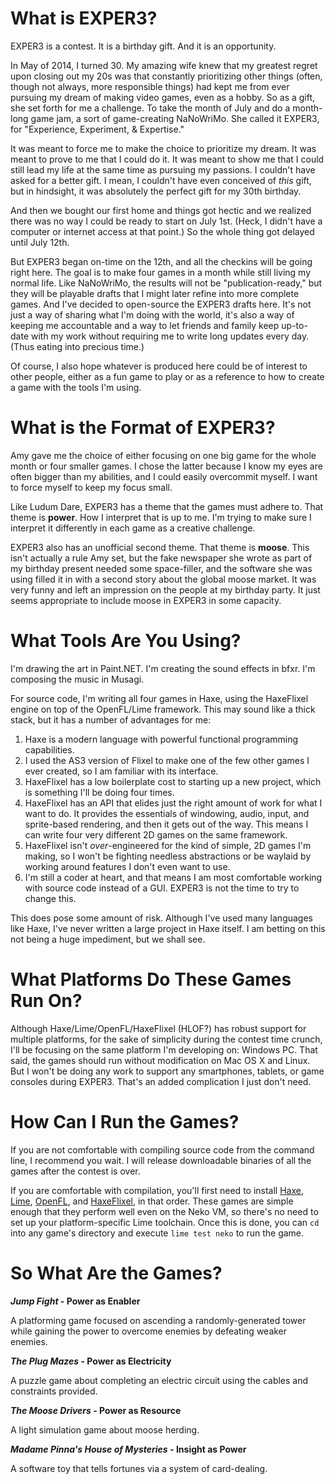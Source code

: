 # What is EXPER3?

EXPER3 is a contest. It is a birthday gift. And it is an opportunity.

In May of 2014, I turned 30. My amazing wife knew that my greatest regret upon closing out my 20s was that constantly prioritizing other things (often, though not always, more responsible things) had kept me from ever pursuing my dream of making video games, even as a hobby. So as a gift, she set forth for me a challenge. To take the month of July and do a month-long game jam, a sort of game-creating NaNoWriMo. She called it EXPER3, for "Experience, Experiment, & Expertise."

It was meant to force me to make the choice to prioritize my dream. It was meant to prove to me that I could do it. It was meant to show me that I could still lead my life at the same time as pursuing my passions. I couldn't have asked for a better gift. I mean, I couldn't have even conceived of _this_ gift, but in hindsight, it was absolutely the perfect gift for my 30th birthday.

And then we bought our first home and things got hectic and we realized there was no way I could be ready to start on July 1st. (Heck, I didn't have a computer or internet access at that point.) So the whole thing got delayed until July 12th.

But EXPER3 began on-time on the 12th, and all the checkins will be going right here. The goal is to make four games in a month while still living my normal life. Like NaNoWriMo, the results will not be "publication-ready," but they will be playable drafts that I might later refine into more complete games. And I've decided to open-source the EXPER3 drafts here. It's not just a way of sharing what I'm doing with the world, it's also a way of keeping me accountable and a way to let friends and family keep up-to-date with my work without requiring me to write long updates every day. (Thus eating into precious time.)

Of course, I also hope whatever is produced here could be of interest to other people, either as a fun game to play or as a reference to how to create a game with the tools I'm using.

# What is the Format of EXPER3?

Amy gave me the choice of either focusing on one big game for the whole month or four smaller games. I chose the latter because I know my eyes are often bigger than my abilities, and I could easily overcommit myself. I want to force myself to keep my focus small.

Like Ludum Dare, EXPER3 has a theme that the games must adhere to. That theme is **power**. How I interpret that is up to me. I'm trying to make sure I interpret it differently in each game as a creative challenge.

EXPER3 also has an unofficial second theme. That theme is **moose**. This isn't actually a rule Amy set, but the fake newspaper she wrote as part of my birthday present needed some space-filler, and the software she was using filled it in with a second story about the global moose market. It was very funny and left an impression on the people at my birthday party. It just seems appropriate to include moose in EXPER3 in some capacity.

# What Tools Are You Using?

I'm drawing the art in Paint.NET. I'm creating the sound effects in bfxr. I'm composing the music in Musagi.

For source code, I'm writing all four games in Haxe, using the HaxeFlixel engine on top of the OpenFL/Lime framework. This may sound like a thick stack, but it has a number of advantages for me:

1. Haxe is a modern language with powerful functional programming capabilities.
1. I used the AS3 version of Flixel to make one of the few other games I ever created, so I am familiar with its interface.
1. HaxeFlixel has a low boilerplate cost to starting up a new project, which is something I'll be doing four times.
1. HaxeFlixel has an API that elides just the right amount of work for what I want to do. It provides the essentials of windowing, audio, input, and sprite-based rendering, and then it gets out of the way. This means I can write four very different 2D games on the same framework.
1. HaxeFlixel isn't _over_-engineered for the kind of simple, 2D games I'm making, so I won't be fighting needless abstractions or be waylaid by working around features I don't even want to use.
1. I'm still a coder at heart, and that means I am most comfortable working with source code instead of a GUI. EXPER3 is not the time to try to change this.

This does pose some amount of risk. Although I've used many languages like Haxe, I've never written a large project in Haxe itself. I am betting on this not being a huge impediment, but we shall see.

# What Platforms Do These Games Run On?

Although Haxe/Lime/OpenFL/HaxeFlixel (HLOF?) has robust support for multiple platforms, for the sake of simplicity during the contest time crunch, I'll be focusing on the same platform I'm developing on: Windows PC. That said, the games should run without modification on Mac OS X and Linux. But I won't be doing any work to support any smartphones, tablets, or game consoles during EXPER3. That's an added complication I just don't need.

# How Can I Run the Games?

If you are not comfortable with compiling source code from the command line, I recommend you wait. I will release downloadable binaries of all the games after the contest is over.

If you are comfortable with compilation, you'll first need to install [Haxe](http://www.openfl.org/documentation/setup/install-haxe/), [Lime](http://www.openfl.org/documentation/setup/install-lime/), [OpenFL](http://www.openfl.org/documentation/setup/install-openfl/), and [HaxeFlixel](http://haxeflixel.com/documentation/install-haxeflixel/), in that order. These games are simple enough that they perform well even on the Neko VM, so there's no need to set up your platform-specific Lime toolchain. Once this is done, you can `cd` into any game's directory and execute `lime test neko` to run the game.

# So What Are the Games?

**_Jump Fight_ - Power as Enabler**

A platforming game focused on ascending a randomly-generated tower while gaining the power to overcome enemies by defeating weaker enemies.

**_The Plug Mazes_ - Power as Electricity**

A puzzle game about completing an electric circuit using the cables and constraints provided.

**_The Moose Drivers_ - Power as Resource**

A light simulation game about moose herding.

**_Madame Pinna's House of Mysteries_ - Insight as Power**

A software toy that tells fortunes via a system of card-dealing.
